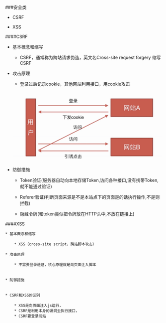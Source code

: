###安全类

* CSRF

* XSS


####CSRF    


* 基本概念和缩写

    * CSRF，通常称为跨站请求伪造，英文名Cross-site request forgery 缩写CSRF 


* 攻击原理

    * 登录过后记录cookie，其他网站利用接口，用cookie攻击
    
    ![](/assets/QQ截图20180307173357.png)

* 防御措施

    * Token验证(服务器自动向本地存储Token,访问各种接口,没有携带Token,就不能通过验证)
    
    * Referer验证(判断页面来源是不是本站点下的页面是的话执行操作,不是则拦截)
    
    * 隐藏令牌(和token类似把令牌放在HTTP头中,不放在链接上)


####XSS

    * 基本概念和缩写
    
        * XSS（cross-site script，跨站脚本攻击） 
    
    * 攻击原理
    
        * 不需要登录验证，核心原理就是向页面注入脚本 
        
        
    * 防御措施
    
    
    * CSRF和XSS的区别
    
        * XSS是向页面注入js运行，
        * CSRF是利用本身的漏洞去执行接口，
        * CSRF要登录网站